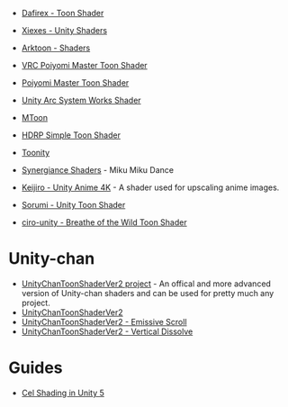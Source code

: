 
* [Dafirex - Toon Shader](https://github.com/Dafirex/Unity-Shaders)
* [Xiexes - Unity Shaders](https://github.com/Xiexe/Xiexes-Unity-Shaders)
* [Arktoon - Shaders](https://github.com/synqark/Arktoon-Shaders)
* [VRC Poiyomi Master Toon Shader](https://github.com/poiyomi/VRC-PoiyomiMasterToonShader)
* [Poiyomi Master Toon Shader](https://github.com/poiyomi/PoiyomiToonShader)
* [Unity Arc System Works Shader](https://github.com/Aerthas/UNITY-Arc-system-Works-Shader)
* [MToon](https://github.com/Santarh/MToon)
* [HDRP Simple Toon Shader](https://github.com/togucchi/HDRPSimpleToonShader)
* [Toonity](https://github.com/kevinaristotle/Toonity)
* [Synergiance Shaders](https://github.com/synergiance/Synergiance-Shaders-For-Unity) - Miku Miku Dance
* [Keijiro - Unity Anime 4K](https://github.com/keijiro/UnityAnime4K/tree/master/Assets/Anime4K/Resources) - A shader used for upscaling anime images.

* [Sorumi - Unity Toon Shader](https://github.com/Sorumi/UnityToonShader)

* [ciro-unity - Breathe of the Wild Toon Shader](https://github.com/ciro-unity/BotW-ToonShader)

# Unity-chan
* [UnityChanToonShaderVer2 project](https://github.com/unity3d-jp/UnityChanToonShaderVer2_Project) - An offical and more advanced version of Unity-chan shaders and can be used for pretty much any project.
* [UnityChanToonShaderVer2](https://github.com/Lumak/UnityChanToonShaderVer2)
* [UnityChanToonShaderVer2 - Emissive Scroll](https://github.com/tomori-hikage/UnityChanToonShaderVer2_EmissiveScroll)
* [UnityChanToonShaderVer2 - Vertical Dissolve](https://github.com/tomori-hikage/UnityChanToonShaderVer2_VerticalDissolve)
# Guides
* [Cel Shading in Unity 5](http://timvolp.blogspot.com/2015/03/cel-shading-in-unity-5.html)
